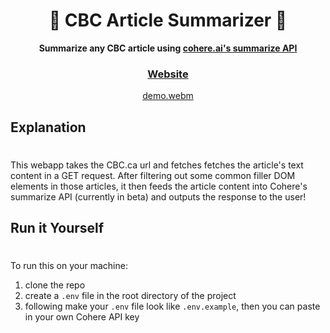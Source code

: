 <div align="center">
  <h1>🍁 CBC Article Summarizer 📰</h1>
  <p>
    <strong>Summarize any CBC article using <a href="https://cohere.ai/" target="_blank" rel="noreferrer">cohere.ai's summarize API</a></strong>
  </p>

   <h3>
    <a target="_blank" rel="noopener noreferrer" href="https://prowe-article-summarizer.netlify.app">Website</a>
  </h3>

[demo.webm](https://user-images.githubusercontent.com/44420929/221619290-383c9444-2590-47b6-8cc4-ec8c80b751c7.webm)

</div>

## Explanation

#

This webapp takes the CBC.ca url and fetches fetches the article's text content in a GET request. After filtering out some common filler DOM elements in those articles, it then feeds the article content into Cohere's summarize API (currently in beta) and outputs the response to the user!

## Run it Yourself

#

To run this on your machine:

1. clone the repo
2. create a `.env` file in the root directory of the project
3. following make your `.env` file look like `.env.example`, then you can paste in your own Cohere API key
